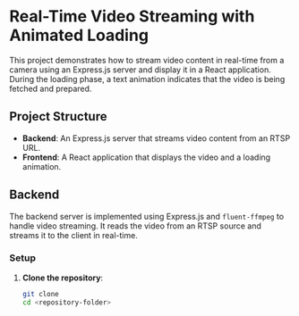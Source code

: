 # Real-Time Video Streaming with Animated Loading

This project demonstrates how to stream video content in real-time from a camera using an Express.js server and display it in a React application. During the loading phase, a text animation indicates that the video is being fetched and prepared.

## Project Structure

- **Backend**: An Express.js server that streams video content from an RTSP URL.
- **Frontend**: A React application that displays the video and a loading animation.

## Backend

The backend server is implemented using Express.js and `fluent-ffmpeg` to handle video streaming. It reads the video from an RTSP source and streams it to the client in real-time.

### Setup

1. **Clone the repository**:
   ```bash
   git clone 
   cd <repository-folder>
